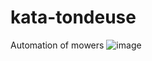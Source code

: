 # kata-tondeuse
Automation of mowers
![image](https://user-images.githubusercontent.com/403470/205603449-beead217-fa9f-47c4-aa6c-329ee700582d.png)
